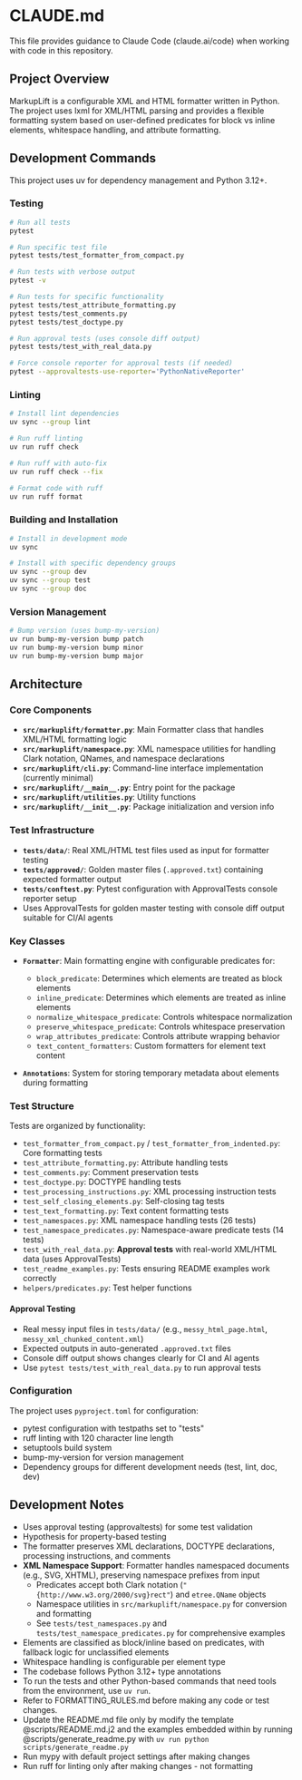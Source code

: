 # CLAUDE.md

This file provides guidance to Claude Code (claude.ai/code) when working with code in this repository.

## Project Overview

MarkupLift is a configurable XML and HTML formatter written in Python. The project uses lxml for XML/HTML parsing and provides a flexible formatting system based on user-defined predicates for block vs inline elements, whitespace handling, and attribute formatting.

## Development Commands

This project uses uv for dependency management and Python 3.12+.

### Testing
```bash
# Run all tests
pytest

# Run specific test file
pytest tests/test_formatter_from_compact.py

# Run tests with verbose output
pytest -v

# Run tests for specific functionality
pytest tests/test_attribute_formatting.py
pytest tests/test_comments.py
pytest tests/test_doctype.py

# Run approval tests (uses console diff output)
pytest tests/test_with_real_data.py

# Force console reporter for approval tests (if needed)
pytest --approvaltests-use-reporter='PythonNativeReporter'
```

### Linting
```bash
# Install lint dependencies
uv sync --group lint

# Run ruff linting
uv run ruff check

# Run ruff with auto-fix
uv run ruff check --fix

# Format code with ruff
uv run ruff format
```

### Building and Installation
```bash
# Install in development mode
uv sync

# Install with specific dependency groups
uv sync --group dev
uv sync --group test
uv sync --group doc
```

### Version Management
```bash
# Bump version (uses bump-my-version)
uv run bump-my-version bump patch
uv run bump-my-version bump minor
uv run bump-my-version bump major
```

## Architecture

### Core Components

- **`src/markuplift/formatter.py`**: Main Formatter class that handles XML/HTML formatting logic
- **`src/markuplift/namespace.py`**: XML namespace utilities for handling Clark notation, QNames, and namespace declarations
- **`src/markuplift/cli.py`**: Command-line interface implementation (currently minimal)
- **`src/markuplift/__main__.py`**: Entry point for the package
- **`src/markuplift/utilities.py`**: Utility functions
- **`src/markuplift/__init__.py`**: Package initialization and version info

### Test Infrastructure

- **`tests/data/`**: Real XML/HTML test files used as input for formatter testing
- **`tests/approved/`**: Golden master files (`.approved.txt`) containing expected formatter output
- **`tests/conftest.py`**: Pytest configuration with ApprovalTests console reporter setup
- Uses ApprovalTests for golden master testing with console diff output suitable for CI/AI agents

### Key Classes

- **`Formatter`**: Main formatting engine with configurable predicates for:
  - `block_predicate`: Determines which elements are treated as block elements
  - `inline_predicate`: Determines which elements are treated as inline elements
  - `normalize_whitespace_predicate`: Controls whitespace normalization
  - `preserve_whitespace_predicate`: Controls whitespace preservation
  - `wrap_attributes_predicate`: Controls attribute wrapping behavior
  - `text_content_formatters`: Custom formatters for element text content

- **`Annotations`**: System for storing temporary metadata about elements during formatting

### Test Structure

Tests are organized by functionality:
- `test_formatter_from_compact.py` / `test_formatter_from_indented.py`: Core formatting tests
- `test_attribute_formatting.py`: Attribute handling tests
- `test_comments.py`: Comment preservation tests
- `test_doctype.py`: DOCTYPE handling tests
- `test_processing_instructions.py`: XML processing instruction tests
- `test_self_closing_elements.py`: Self-closing tag tests
- `test_text_formatting.py`: Text content formatting tests
- `test_namespaces.py`: XML namespace handling tests (26 tests)
- `test_namespace_predicates.py`: Namespace-aware predicate tests (14 tests)
- `test_with_real_data.py`: **Approval tests** with real-world XML/HTML data (uses ApprovalTests)
- `test_readme_examples.py`: Tests ensuring README examples work correctly
- `helpers/predicates.py`: Test helper functions

#### Approval Testing
- Real messy input files in `tests/data/` (e.g., `messy_html_page.html`, `messy_xml_chunked_content.xml`)
- Expected outputs in auto-generated `.approved.txt` files
- Console diff output shows changes clearly for CI and AI agents
- Use `pytest tests/test_with_real_data.py` to run approval tests

### Configuration

The project uses `pyproject.toml` for configuration:
- pytest configuration with testpaths set to "tests"
- ruff linting with 120 character line length
- setuptools build system
- bump-my-version for version management
- Dependency groups for different development needs (test, lint, doc, dev)

## Development Notes

- Uses approval testing (approvaltests) for some test validation
- Hypothesis for property-based testing
- The formatter preserves XML declarations, DOCTYPE declarations, processing instructions, and comments
- **XML Namespace Support**: Formatter handles namespaced documents (e.g., SVG, XHTML), preserving namespace prefixes from input
  - Predicates accept both Clark notation (`"{http://www.w3.org/2000/svg}rect"`) and `etree.QName` objects
  - Namespace utilities in `src/markuplift/namespace.py` for conversion and formatting
  - See `tests/test_namespaces.py` and `tests/test_namespace_predicates.py` for comprehensive examples
- Elements are classified as block/inline based on predicates, with fallback logic for unclassified elements
- Whitespace handling is configurable per element type
- The codebase follows Python 3.12+ type annotations
- To run the tests and other Python-based commands that need tools from the environment, use `uv run`.
- Refer to FORMATTING_RULES.md before making any code or test changes.
- Update the README.md file only by modify the template @scripts/README.md.j2 and the examples embedded within by running @scripts/generate_readme.py with `uv run python scripts/generate_readme.py`
- Run mypy with default project settings after making changes
- Run ruff for linting only after making changes - not formatting
